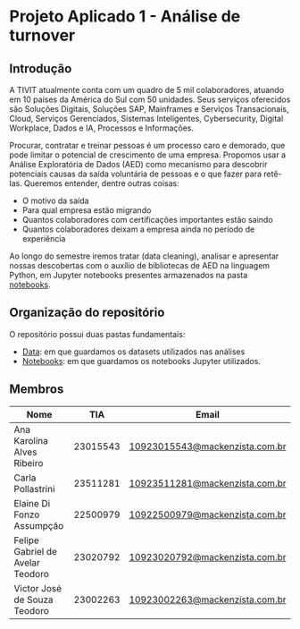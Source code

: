 # Projeto Aplicado 1 - Análise de turnover
## Introdução
A TIVIT atualmente conta com um quadro de 5 mil colaboradores, atuando em 10 países da América do Sul com 50 unidades. Seus serviços oferecidos são Soluções Digitais, Soluções SAP, Mainframes e Serviços Transacionais, Cloud, Serviços Gerenciados, Sistemas Inteligentes, Cybersecurity, Digital Workplace, Dados e IA, Processos e Informações.

Procurar, contratar e treinar pessoas é um processo caro e demorado, que pode limitar o potencial de crescimento de uma empresa. Propomos usar a Análise Exploratória de Dados (AED) como mecanismo para descobrir potenciais causas da saída voluntária de pessoas e o que fazer para retê-las. Queremos entender, dentre outras coisas:
- O motivo da saída
- Para qual empresa estão migrando
- Quantos colaboradores com certificações importantes estão saindo
- Quantos colaboradores deixam a empresa ainda no período de experiência

Ao longo do semestre iremos tratar (data cleaning), analisar e apresentar nossas descobertas com o auxílio de bibliotecas de AED na linguagem Python, em Jupyter notebooks presentes armazenados na pasta [notebooks](./notebooks).

## Organização do repositório
O repositório possui duas pastas fundamentais:

- [Data](./data): em que guardamos os datasets utilizados nas análises
- [Notebooks](./notebooks): em que guardamos os notebooks Jupyter utilizados.

## Membros

| Nome  | TIA | Email |
| ------------- | ------------- | ------------- |
| Ana Karolina Alves Ribeiro  | 23015543  | 10923015543@mackenzista.com.br |
| Carla Pollastrini | 23511281 | 10923511281@mackenzista.com.br |
| Elaine Di Fonzo Assumpção | 22500979 | 10922500979@mackenzista.com.br |
| Felipe Gabriel de Avelar Teodoro | 23020792 | 10923020792@mackenzista.com.br |
| Victor José de Souza Teodoro | 23002263 | 10923002263@mackenzista.com.br |
